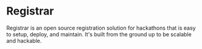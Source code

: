 # Registrar

Registrar is an open source registration solution for hackathons that is easy to setup, deploy, and maintain. It's built from the ground up to be scalable and hackable.

